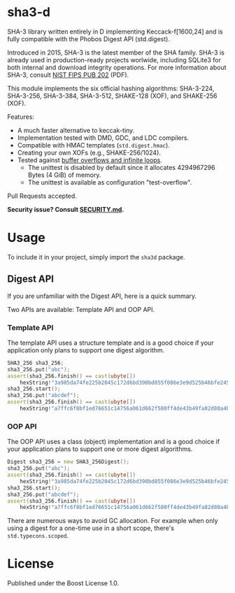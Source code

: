 # sha3-d

SHA-3 library written entirely in D implementing Keccack-f\[1600,24] and is fully
compatible with the Phobos Digest API (std.digest).

Introduced in 2015, SHA-3 is the latest member of the SHA family. SHA-3 is
already used in production-ready projects worlwide, including SQLite3 for both
internal and download integrity operations. For more information about SHA-3,
consult [NIST FIPS PUB 202](http://dx.doi.org/10.6028/NIST.FIPS.202) (PDF).

This module implements the six official hashing algorithms: SHA-3-224, SHA-3-256,
SHA-3-384, SHA-3-512, SHAKE-128 (XOF), and SHAKE-256 (XOF).

Features:
- A much faster alternative to keccak-tiny.
- Implementation tested with DMD, GDC, and LDC compilers.
- Compatible with HMAC templates (`std.digest.hmac`).
- Creating your own XOFs (e.g., SHAKE-256/1024).
- Tested against [buffer overflows and infinite loops](https://mouha.be/sha-3-buffer-overflow/).
  - The unittest is disabled by default since it allocates 4294967296 Bytes (4 GiB) of memory.
  - The unittest is available as configuration "test-overflow".

Pull Requests accepted.

**Security issue? Consult [SECURITY.md](../master/.github/SECURITY.md).**

# Usage

To include it in your project, simply import the `sha3d` package.

## Digest API

If you are unfamiliar with the Digest API, here is a quick summary.

Two APIs are available: Template API and OOP API.

### Template API

The template API uses a structure template and is a good choice if your
application only plans to support one digest algorithm.

```d
SHA3_256 sha3_256;
sha3_256.put("abc");
assert(sha3_256.finish() == cast(ubyte[])
    hexString!"3a985da74fe225b2045c172d6bd390bd855f086e3e9d525b46bfe24511431532");
sha3_256.start();
sha3_256.put("abcdef");
assert(sha3_256.finish() == cast(ubyte[])
    hexString!"a7ffc6f8bf1ed76651c14756a061d662f580ff4de43b49fa82d80a4b80f8434a");
```

### OOP API

The OOP API uses a class (object) implementation and is a good choice if
your application plans to support one or more digest algorithms.

```d
Digest sha3_256 = new SHA3_256Digest();
sha3_256.put("abc");
assert(sha3_256.finish() == cast(ubyte[])
    hexString!"3a985da74fe225b2045c172d6bd390bd855f086e3e9d525b46bfe24511431532");
sha3_256.start();
sha3_256.put("abcdef");
assert(sha3_256.finish() == cast(ubyte[])
    hexString!"a7ffc6f8bf1ed76651c14756a061d662f580ff4de43b49fa82d80a4b80f8434a");
```

There are numerous ways to avoid GC allocation. For example when only using a
digest for a one-time use in a short scope, there's `std.typecons.scoped`.

# License

Published under the Boost License 1.0.
